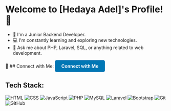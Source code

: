 # Welcome to [Hedaya Adel]'s Profile! 👋

- 🌱 I'm a Junior Backend Developer.
- 💻 I'm constantly learning and exploring new technologies.
- 💬 Ask me about PHP, Laravel, SQL, or anything related to web development.

💼 ## Connect with Me:
<a href="https://www.linkedin.com/in/hedaya-adel-096735244?utm_source=share&utm_campaign=share_via&utm_content=profile&utm_medium=android_app" style="display: inline-block; background-color: #0077b5; color: white; padding: 10px 20px; text-decoration: none; border-radius: 5px; font-weight: bold; transition: background-color 0.3s ease;">Connect with Me</a>

## Tech Stack:
![HTML](https://img.shields.io/badge/HTML5-%23E34F26.svg?&style=flat-square&logo=html5&logoColor=white)
![CSS](https://img.shields.io/badge/CSS3-%231572B6.svg?&style=flat-square&logo=css3&logoColor=white)
![JavaScript](https://img.shields.io/badge/JavaScript-%23F7DF1E.svg?&style=flat-square&logo=javascript&logoColor=black)
![PHP](https://img.shields.io/badge/PHP-%23777BB4.svg?&style=flat-square&logo=php&logoColor=white)
![MySQL](https://img.shields.io/badge/MySQL-%234479A1.svg?&style=flat-square&logo=mysql&logoColor=white)
![Laravel](https://img.shields.io/badge/Laravel-%23FF2D20.svg?&style=flat-square&logo=laravel&logoColor=white)
![Bootstrap](https://img.shields.io/badge/Bootstrap-%23563D7C.svg?&style=flat-square&logo=bootstrap&logoColor=white)
![Git](https://img.shields.io/badge/Git-%23F05033.svg?&style=flat-square&logo=git&logoColor=white)
![GitHub](https://img.shields.io/badge/GitHub-%23181717.svg?&style=flat-square&logo=github&logoColor=white)
